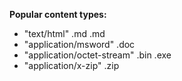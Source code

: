 **Popular content types:**

* "text/html" .md .md
* "application/msword" .doc
* "application/octet-stream" .bin .exe
* "application/x-zip" .zip